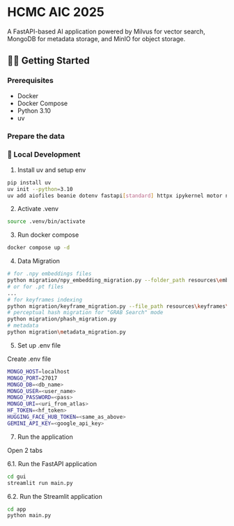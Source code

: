 # HCMC AIC 2025 

A FastAPI-based AI application powered by Milvus for vector search, MongoDB for metadata storage, and MinIO for object storage.

## 🧑‍💻 Getting Started

### Prerequisites
- Docker
- Docker Compose
- Python 3.10
- uv

### Prepare the data



### 🔧 Local Development
1. Install uv and setup env
```bash
pip install uv
uv init --python=3.10
uv add aiofiles beanie dotenv fastapi[standard] httpx ipykernel motor nicegui numpy open-clip-torch pydantic-settings pymilvus streamlit torch typing-extensions usearch uvicorn ffmpeg scikit-learn
```

2. Activate .venv
```bash
source .venv/bin/activate
```


3. Run docker compose
```bash
docker compose up -d
```


4. Data Migration 
```bash
# for .npy embeddings files 
python migration/npy_embedding_migration.py --folder_path resources\embeddings
# or for .pt files
...
# for keyframes indexing
python migration/keyframe_migration.py --file_path resources\keyframes\id2index.json
# perceptual hash migration for "GRAB Search" mode
python migration/phash_migration.py 
# metadata
python migration\metadata_migration.py
```


5. Set up .env file

Create .env file

```bash
MONGO_HOST=localhost
MONGO_PORT=27017
MONGO_DB=<db_name>
MONGO_USER=<user_name>
MONGO_PASSWORD=<pass>
MONGO_URI=<uri_from_atlas>
HF_TOKEN=<hf_token>
HUGGING_FACE_HUB_TOKEN=<same_as_above>
GEMINI_API_KEY=<google_api_key>
```

7. Run the application

Open 2 tabs

6.1. Run the FastAPI application
```bash
cd gui
streamlit run main.py
```

6.2. Run the Streamlit application
```bash
cd app
python main.py
```